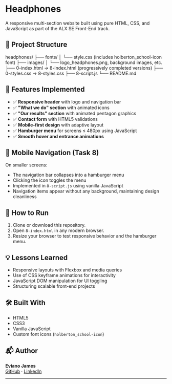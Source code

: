 # Headphones

A responsive multi-section website built using pure HTML, CSS, and JavaScript as part of the ALX SE Front-End track.

## 📁 Project Structure

headphones/
├── fonts/
│ └── style.css (includes holberton_school-icon font)
├── images/
│ └── logo_headphones.png, background images, etc.
├── 0-index.html → 8-index.html (progressively completed versions)
├── 0-styles.css → 8-styles.css
├── 8-script.js
└── README.md

## 🧩 Features Implemented

- ✅ **Responsive header** with logo and navigation bar
- ✅ **"What we do" section** with animated icons
- ✅ **"Our results" section** with animated pentagon graphics
- ✅ **Contact form** with HTML5 validations
- ✅ **Mobile-first design** with adaptive layout
- ✅ **Hamburger menu** for screens ≤ 480px using JavaScript
- ✅ **Smooth hover and entrance animations**

## 📱 Mobile Navigation (Task 8)

On smaller screens:
- The navigation bar collapses into a hamburger menu
- Clicking the icon toggles the menu
- Implemented in `8-script.js` using vanilla JavaScript
- Navigation items appear without any background, maintaining design cleanliness

## 🚀 How to Run

1. Clone or download this repository.
2. Open `8-index.html` in any modern browser.
3. Resize your browser to test responsive behavior and the hamburger menu.

## 💡 Lessons Learned

- Responsive layouts with Flexbox and media queries
- Use of CSS keyframe animations for interactivity
- JavaScript DOM manipulation for UI toggling
- Structuring scalable front-end projects

## 🛠 Built With

- HTML5
- CSS3
- Vanilla JavaScript
- Custom font icons (`holberton_school-icon`)

## 📬 Author

**Eviano James**  
[GitHub](https://github.com/Evianojay) · [LinkedIn](https://www.linkedin.com/in/james-eviano)

---

